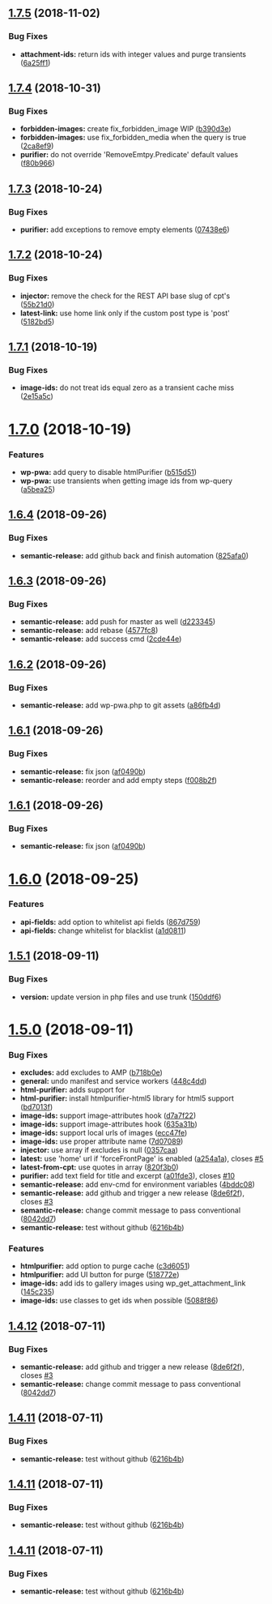 ## [1.7.5](https://github.com/frontity/wp-plugin/compare/v1.7.4...v1.7.5) (2018-11-02)


### Bug Fixes

* **attachment-ids:** return ids with integer values and purge transients ([6a25ff1](https://github.com/frontity/wp-plugin/commit/6a25ff1))

## [1.7.4](https://github.com/frontity/wp-plugin/compare/v1.7.3...v1.7.4) (2018-10-31)


### Bug Fixes

* **forbidden-images:** create fix_forbidden_image WIP ([b390d3e](https://github.com/frontity/wp-plugin/commit/b390d3e))
* **forbidden-images:** use fix_forbidden_media when the query is true ([2ca8ef9](https://github.com/frontity/wp-plugin/commit/2ca8ef9))
* **purifier:** do not override 'RemoveEmtpy.Predicate' default values ([f80b966](https://github.com/frontity/wp-plugin/commit/f80b966))

## [1.7.3](https://github.com/frontity/wp-plugin/compare/v1.7.2...v1.7.3) (2018-10-24)


### Bug Fixes

* **purifier:** add exceptions to remove empty elements ([07438e6](https://github.com/frontity/wp-plugin/commit/07438e6))

## [1.7.2](https://github.com/frontity/wp-plugin/compare/v1.7.1...v1.7.2) (2018-10-24)


### Bug Fixes

* **injector:** remove the check for the REST API base slug of cpt's ([55b21d0](https://github.com/frontity/wp-plugin/commit/55b21d0))
* **latest-link:** use home link only if the custom post type is 'post' ([5182bd5](https://github.com/frontity/wp-plugin/commit/5182bd5))

## [1.7.1](https://github.com/frontity/wp-plugin/compare/v1.7.0...v1.7.1) (2018-10-19)


### Bug Fixes

* **image-ids:** do not treat ids equal zero as a transient cache miss ([2e15a5c](https://github.com/frontity/wp-plugin/commit/2e15a5c))

# [1.7.0](https://github.com/frontity/wp-plugin/compare/v1.6.4...v1.7.0) (2018-10-19)


### Features

* **wp-pwa:** add query to disable htmlPurifier ([b515d51](https://github.com/frontity/wp-plugin/commit/b515d51))
* **wp-pwa:** use transients when getting image ids from wp-query ([a5bea25](https://github.com/frontity/wp-plugin/commit/a5bea25))

## [1.6.4](https://github.com/frontity/wp-plugin/compare/v1.6.3...v1.6.4) (2018-09-26)


### Bug Fixes

* **semantic-release:** add github back and finish automation ([825afa0](https://github.com/frontity/wp-plugin/commit/825afa0))

## [1.6.3](https://github.com/frontity/wp-plugin/compare/v1.6.2...v1.6.3) (2018-09-26)


### Bug Fixes

* **semantic-release:** add push for master as well ([d223345](https://github.com/frontity/wp-plugin/commit/d223345))
* **semantic-release:** add rebase ([4577fc8](https://github.com/frontity/wp-plugin/commit/4577fc8))
* **semantic-release:** add success cmd ([2cde44e](https://github.com/frontity/wp-plugin/commit/2cde44e))

## [1.6.2](https://github.com/frontity/wp-plugin/compare/v1.6.1...v1.6.2) (2018-09-26)


### Bug Fixes

* **semantic-release:** add wp-pwa.php to git assets ([a86fb4d](https://github.com/frontity/wp-plugin/commit/a86fb4d))

## [1.6.1](https://github.com/frontity/wp-plugin/compare/v1.6.0...v1.6.1) (2018-09-26)


### Bug Fixes

* **semantic-release:** fix json ([af0490b](https://github.com/frontity/wp-plugin/commit/af0490b))
* **semantic-release:** reorder and add empty steps ([f008b2f](https://github.com/frontity/wp-plugin/commit/f008b2f))

## [1.6.1](https://github.com/frontity/wp-plugin/compare/v1.6.0...v1.6.1) (2018-09-26)


### Bug Fixes

* **semantic-release:** fix json ([af0490b](https://github.com/frontity/wp-plugin/commit/af0490b))

# [1.6.0](https://github.com/frontity/wp-plugin/compare/v1.5.1...v1.6.0) (2018-09-25)


### Features

* **api-fields:** add option to whitelist api fields ([867d759](https://github.com/frontity/wp-plugin/commit/867d759))
* **api-fields:** change whitelist for blacklist ([a1d0811](https://github.com/frontity/wp-plugin/commit/a1d0811))

## [1.5.1](https://github.com/frontity/wp-plugin/compare/v1.5.0...v1.5.1) (2018-09-11)


### Bug Fixes

* **version:** update version in php files and use trunk ([150ddf6](https://github.com/frontity/wp-plugin/commit/150ddf6))

# [1.5.0](https://github.com/frontity/wp-plugin/compare/v1.4.15...v1.5.0) (2018-09-11)


### Bug Fixes

* **excludes:** add excludes to AMP ([b718b0e](https://github.com/frontity/wp-plugin/commit/b718b0e))
* **general:** undo manifest and service workers ([448c4dd](https://github.com/frontity/wp-plugin/commit/448c4dd))
* **html-purifier:** adds support for <audio> to htmlpurifier ([0261b70](https://github.com/frontity/wp-plugin/commit/0261b70))
* **html-purifier:** install htmlpurifier-html5 library for html5 support ([bd7013f](https://github.com/frontity/wp-plugin/commit/bd7013f))
* **image-ids:** support image-attributes hook ([d7a7f22](https://github.com/frontity/wp-plugin/commit/d7a7f22))
* **image-ids:** support image-attributes hook ([635a31b](https://github.com/frontity/wp-plugin/commit/635a31b))
* **image-ids:** support local urls of images ([ecc47fe](https://github.com/frontity/wp-plugin/commit/ecc47fe))
* **image-ids:** use proper attribute name ([7d07089](https://github.com/frontity/wp-plugin/commit/7d07089))
* **injector:** use array if excludes is null ([0357caa](https://github.com/frontity/wp-plugin/commit/0357caa))
* **latest:** use 'home' url if 'forceFrontPage' is enabled ([a254a1a](https://github.com/frontity/wp-plugin/commit/a254a1a)), closes [#5](https://github.com/frontity/wp-plugin/issues/5)
* **latest-from-cpt:** use quotes in array ([820f3b0](https://github.com/frontity/wp-plugin/commit/820f3b0))
* **purifier:** add text field for title and excerpt ([a01fde3](https://github.com/frontity/wp-plugin/commit/a01fde3)), closes [#10](https://github.com/frontity/wp-plugin/issues/10)
* **semantic-release:** add env-cmd for environment variables ([4bddc08](https://github.com/frontity/wp-plugin/commit/4bddc08))
* **semantic-release:** add github and trigger a new release ([8de6f2f](https://github.com/frontity/wp-plugin/commit/8de6f2f)), closes [#3](https://github.com/frontity/wp-plugin/issues/3)
* **semantic-release:** change commit message to pass conventional ([8042dd7](https://github.com/frontity/wp-plugin/commit/8042dd7))
* **semantic-release:** test without github ([6216b4b](https://github.com/frontity/wp-plugin/commit/6216b4b))


### Features

* **htmlpurifier:** add option to purge cache ([c3d6051](https://github.com/frontity/wp-plugin/commit/c3d6051))
* **htmlpurifier:** add UI button for purge ([518772e](https://github.com/frontity/wp-plugin/commit/518772e))
* **image-ids:** add ids to gallery images using wp_get_attachment_link ([145c235](https://github.com/frontity/wp-plugin/commit/145c235))
* **image-ids:** use classes to get ids when possible ([5088f86](https://github.com/frontity/wp-plugin/commit/5088f86))

## [1.4.12](https://github.com/frontity/wp-plugin/compare/v1.4.11...v1.4.12) (2018-07-11)


### Bug Fixes

* **semantic-release:** add github and trigger a new release ([8de6f2f](https://github.com/frontity/wp-plugin/commit/8de6f2f)), closes [#3](https://github.com/frontity/wp-plugin/issues/3)
* **semantic-release:** change commit message to pass conventional ([8042dd7](https://github.com/frontity/wp-plugin/commit/8042dd7))

## [1.4.11](https://github.com/frontity/wp-plugin/compare/v1.4.10...v1.4.11) (2018-07-11)


### Bug Fixes

* **semantic-release:** test without github ([6216b4b](https://github.com/frontity/wp-plugin/commit/6216b4b))

## [1.4.11](https://github.com/frontity/wp-plugin/compare/v1.4.10...v1.4.11) (2018-07-11)


### Bug Fixes

* **semantic-release:** test without github ([6216b4b](https://github.com/frontity/wp-plugin/commit/6216b4b))

## [1.4.11](https://github.com/frontity/wp-plugin/compare/v1.4.10...v1.4.11) (2018-07-11)


### Bug Fixes

* **semantic-release:** test without github ([6216b4b](https://github.com/frontity/wp-plugin/commit/6216b4b))
